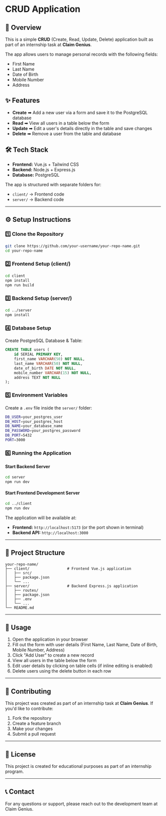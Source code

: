 # CRUD Application

## 📌 Overview

This is a simple **CRUD** (Create, Read, Update, Delete) application built as part of an internship task at **Claim Genius**.

The app allows users to manage personal records with the following fields:
- First Name
- Last Name  
- Date of Birth
- Mobile Number
- Address

## ✨ Features

- **Create** ➡ Add a new user via a form and save it to the PostgreSQL database
- **Read** ➡ View all users in a table below the form
- **Update** ➡ Edit a user's details directly in the table and save changes
- **Delete** ➡ Remove a user from the table and database

## 🛠️ Tech Stack

- **Frontend:** Vue.js + Tailwind CSS  
- **Backend:** Node.js + Express.js  
- **Database:** PostgreSQL  

The app is structured with separate folders for:
- `client/` → Frontend code  
- `server/` → Backend code  

---

## ⚙️ Setup Instructions

### 1️⃣ Clone the Repository

```bash
git clone https://github.com/your-username/your-repo-name.git
cd your-repo-name
```

### 2️⃣ Frontend Setup (client/)

```bash
cd client
npm install
npm run build
```

### 3️⃣ Backend Setup (server/)

```bash
cd ../server
npm install
```

### 4️⃣ Database Setup

Create PostgreSQL Database & Table:

```sql
CREATE TABLE users (
    id SERIAL PRIMARY KEY,
    first_name VARCHAR(50) NOT NULL,
    last_name VARCHAR(50) NOT NULL,
    date_of_birth DATE NOT NULL,
    mobile_number VARCHAR(15) NOT NULL,
    address TEXT NOT NULL
);
```

### 5️⃣ Environment Variables

Create a `.env` file inside the `server/` folder:

```bash
DB_USER=your_postgres_user
DB_HOST=your_postgres_host
DB_NAME=your_database_name
DB_PASSWORD=your_postgres_password
DB_PORT=5432
PORT=3000
```

### 6️⃣ Running the Application

#### Start Backend Server

```bash
cd server
npm run dev
```

#### Start Frontend Development Server

```bash
cd ../client
npm run dev
```

The application will be available at:
- **Frontend:** `http://localhost:5173` (or the port shown in terminal)
- **Backend API:** `http://localhost:3000`

---

## 📂 Project Structure

```
your-repo-name/
├── client/                 # Frontend Vue.js application
│   ├── src/
│   ├── package.json
│   └── ...
├── server/                 # Backend Express.js application  
│   ├── routes/
│   ├── package.json
│   ├── .env
│   └── ...
└── README.md
```

---

## 🚀 Usage

1. Open the application in your browser
2. Fill out the form with user details (First Name, Last Name, Date of Birth, Mobile Number, Address)
3. Click "Add User" to create a new record
4. View all users in the table below the form
5. Edit user details by clicking on table cells (if inline editing is enabled)
6. Delete users using the delete button in each row

---

## 🤝 Contributing

This project was created as part of an internship task at **Claim Genius**. If you'd like to contribute:

1. Fork the repository
2. Create a feature branch
3. Make your changes
4. Submit a pull request

---

## 📝 License

This project is created for educational purposes as part of an internship program.

---

## 📞 Contact

For any questions or support, please reach out to the development team at Claim Genius.